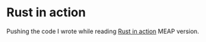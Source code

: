 # Rust in action

Pushing the code I wrote while reading [Rust in action](https://www.manning.com/books/rust-in-action) MEAP version.
